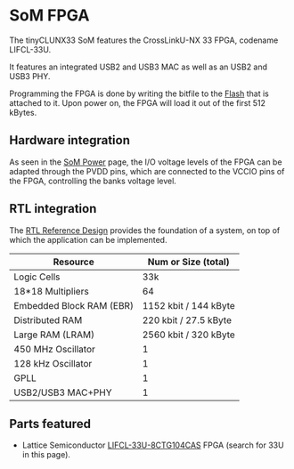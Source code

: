 # SoM FPGA

The tinyCLUNX33 SoM features the CrossLinkU-NX 33 FPGA, codename LIFCL-33U.

It features an integrated USB2 and USB3 MAC as well as an USB2 and USB3 PHY.

Programming the FPGA is done by writing the bitfile to the [Flash](som_flash.md)
that is attached to it. Upon power on, the FPGA will load it out of the first
512 kBytes.

## Hardware integration

As seen in the [SoM Power](som_power.md) page, the I/O voltage levels of the
FPGA can be adapted through the PVDD pins, which are connected to the VCCIO
pins of the FPGA, controlling the banks voltage level.

## RTL integration

The [RTL Reference Design](rtl_reference_design.md) provides the foundation of
a system, on top of which the application can be implemented.

| Resource                 | Num or Size (total)   |
|--------------------------|-----------------------|
| Logic Cells              | 33k                   |
| 18*18 Multipliers        | 64                    |
| Embedded Block RAM (EBR) | 1152 kbit / 144 kByte |
| Distributed RAM          | 220 kbit / 27.5 kByte |
| Large RAM (LRAM)         | 2560 kbit / 320 kByte |
| 450 MHz Oscillator       | 1                     |
| 128 kHz Oscillator       | 1                     |
| GPLL                     | 1                     |
| USB2/USB3 MAC+PHY        | 1                     |

## Parts featured

- Lattice Semiconductor
  [LIFCL-33U-8CTG104CAS](https://www.latticesemi.com/Products/FPGAandCPLD/CrossLink-NX)
  FPGA (search for 33U in this page).
